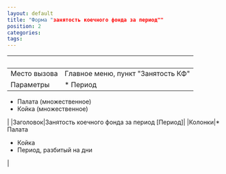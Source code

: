```yaml
---
layout: default
title: "Форма "занятость коечного фонда за период""
position: 2
categories: 
tags: 
---
```


| | |
|-|-|
|Место вызова|Главное меню, пункт "Занятость КФ"|
|Параметры|* Период
* Палата (множественное)
* Койка (множественное)

|
|Заголовок|Занятость коечного фонда за период [Период]|
|Колонки|* Палата
* Койка
* Период, разбитый на дни

|

